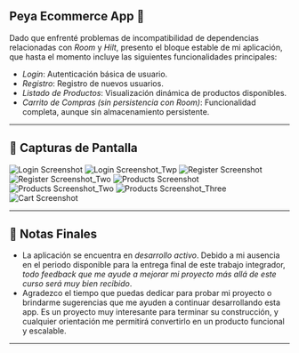 ## Peya Ecommerce App 🛒

Dado que enfrenté problemas de incompatibilidad de dependencias relacionadas con *Room* y *Hilt*, presento el bloque estable de mi aplicación, que hasta el momento incluye las siguientes funcionalidades principales:

- *Login*: Autenticación básica de usuario.  
- *Registro*: Registro de nuevos usuarios.  
- *Listado de Productos*: Visualización dinámica de productos disponibles.  
- *Carrito de Compras (sin persistencia con Room)*: Funcionalidad completa, aunque sin almacenamiento persistente.

---

## 📸 Capturas de Pantalla

![Login Screenshot](app/sampledatapreview/imgskt/1login.jpeg)
![Login Screenshot_Twp](app/sampledatapreview/imgskt/2loginerrors.jpeg)
![Register Screenshot](app/sampledatapreview/imgskt/3register.jpeg)
![Register Screenshot_Two](app/sampledatapreview/imgskt/4registererrors.jpeg)
![Products Screenshot](app/sampledatapreview/imgskt/5products.jpeg)
![Products Screenshot_Two](app/sampledatapreview/imgskt/6searchfilter.jpeg)
![Products Screenshot_Three](app/sampledatapreview/imgskt/7categoryfilter.jpeg)
![Cart Screenshot](app/sampledatapreview/imgskt/8cart.jpeg)

---

## 📝 Notas Finales
- La aplicación se encuentra en *desarrollo activo*. Debido a mi ausencia en el periodo disponible para la entrega final de este trabajo integrador, *todo feedback que me ayude a mejorar mi proyecto más allá de este curso será muy bien recibido*.
- Agradezco el tiempo que puedas dedicar para probar mi proyecto o brindarme sugerencias que me ayuden a continuar desarrollando esta app. Es un proyecto muy interesante para terminar su construcción, y cualquier orientación me permitirá convertirlo en un producto funcional y escalable.

---
